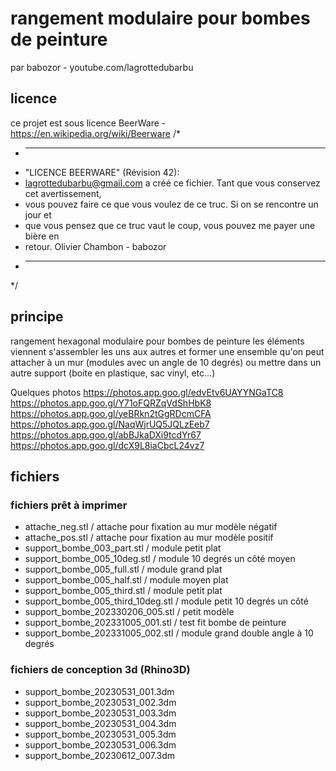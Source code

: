 # rangement modulaire pour bombes de peinture
par babozor - youtube.com/lagrottedubarbu 

## licence
ce projet est sous licence BeerWare - https://en.wikipedia.org/wiki/Beerware
/*
 * ----------------------------------------------------------------------------
 * "LICENCE BEERWARE" (Révision 42):
 * <lagrottedubarbu@gmail.com> a créé ce fichier. Tant que vous conservez cet avertissement,
 * vous pouvez faire ce que vous voulez de ce truc. Si on se rencontre un jour et
 * que vous pensez que ce truc vaut le coup, vous pouvez me payer une bière en
 * retour. Olivier Chambon - babozor
 * ----------------------------------------------------------------------------
 */

## principe
rangement hexagonal modulaire pour bombes de peinture
les éléments viennent s'assembler les uns aux autres et former une ensemble qu'on peut attacher à un mur (modules avec un angle de 10 degrés) ou mettre dans un autre support (boite en plastique, sac vinyl, etc...)

Quelques photos
https://photos.app.goo.gl/edvEtv6UAYYNGaTC8
https://photos.app.goo.gl/Y71oFQRZqVdShHbK8
https://photos.app.goo.gl/yeBRkn2tGgRDcmCFA
https://photos.app.goo.gl/NaqWjrUQ5JQLzEeb7
https://photos.app.goo.gl/abBJkaDXi9tcdYr67
https://photos.app.goo.gl/dcX9L8iaCbcL24vz7

## fichiers
### fichiers prêt à imprimer
- attache_neg.stl / attache pour fixation au mur modèle négatif
- attache_pos.stl / attache pour fixation au mur modèle positif
- support_bombe_003_part.stl / module petit plat
- support_bombe_005_10deg.stl / module 10 degrés un côté moyen
- support_bombe_005_full.stl / module grand plat
- support_bombe_005_half.stl / module moyen plat
- support_bombe_005_third.stl / module petit plat
- support_bombe_005_third_10deg.stl / module petit 10 degrés un côté
- support_bombe_202330206_005.stl / petit modèle
- support_bombe_202331005_001.stl / test fit bombe de peinture
- support_bombe_202331005_002.stl / module grand double angle à 10 degrés

### fichiers de conception 3d (Rhino3D)
- support_bombe_20230531_001.3dm
- support_bombe_20230531_002.3dm
- support_bombe_20230531_003.3dm
- support_bombe_20230531_004.3dm
- support_bombe_20230531_005.3dm
- support_bombe_20230531_006.3dm
- support_bombe_20230612_007.3dm
